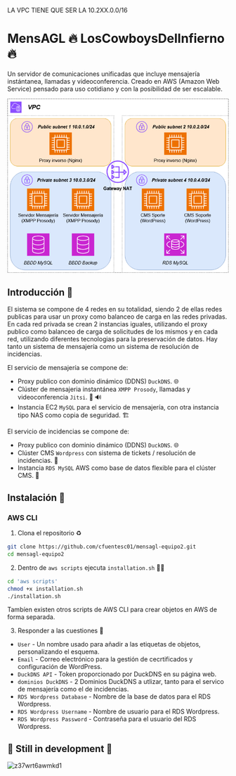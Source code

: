 LA VPC TIENE QUE SER LA 10.2XX.0.0/16

# MensAGL 🔥 LosCowboysDelInfierno 🔥

Un servidor de comunicaciones unificadas que incluye mensajería instántanea, llamadas y videoconferencia.
Creado en AWS (Amazon Web Service) pensado para uso cotidiano y con la posibilidad de ser escalable.

![Screenshot](docs/diagram.png)

## Introducción 📝
El sistema se compone de 4 redes en su totalidad, siendo 2 de ellas redes publicas para usar un proxy como balanceo de carga en las redes privadas.
En cada red privada se crean 2 instancias iguales, utilizando el proxy publico como balanceo de carga de solicitudes de los mismos y en cada red, utilizando diferentes tecnologias para la preservación de datos.
Hay tanto un sistema de mensajería como un sistema de resolución de incidencias.

El servicio de mensajería se compone de:
- Proxy publico con dominio dinámico (DDNS) `DuckDNS`. 🌐
- Clúster de mensajeria instantánea `XMPP Prosody`, llamadas y videoconferencia `Jitsi`. 💬 🔊
- Instancia EC2 `MySQL` para el servicio de mensajería, con otra instancia tipo NAS como copia de seguridad. 🏗️

El servicio de incidencias se compone de:
- Proxy publico con dominio dinámico (DDNS) `DuckDNS`. 🌐
- Clúster CMS `Wordpress` con sistema de tickets / resolución de incidencias. 👷
- Instancia `RDS MySQL` AWS como base de datos flexible para el clúster CMS. 🚩

## Instalación 🔧

### AWS CLI

1. Clona el repositorio ♻️

```bash
git clone https://github.com/cfuentesc01/mensagl-equipo2.git
cd mensagl-equipo2
```

2. Dentro de `aws scripts` ejecuta `installation.sh` 🧑‍💻

```bash
cd 'aws scripts'
chmod +x installation.sh
./installation.sh
```
Tambíen existen otros scripts de AWS CLI para crear objetos en AWS de forma separada.

3. Responder a las cuestiones 📄

- `User` - Un nombre usado para añadir a las etiquetas de objetos, personalizando el esquema.
- `Email` - Correo electrónico para la gestión de cecrtificados y configuración de WordPress.
- `DuckDNS API` - Token proporcionado por DuckDNS en su página web.
- `dominios DuckDNS` - 2 Dominios DuckDNS a utlizar, tanto para el servico de mensajería como el de incidencias.
- `RDS Wordpress Database` - Nombre de la base de datos para el RDS Wordpress.
- `RDS Wordpress Username` - Nombre de usuario para el RDS Wordpress.
- `RDS Wordpress Password` - Contraseña para el usuario del RDS Wordpress. 

##  🚨 Still in development 🚧
![z37wrt6awmkd1](https://github.com/user-attachments/assets/3cadc2d4-bcfc-4751-bde9-c74307269490)
